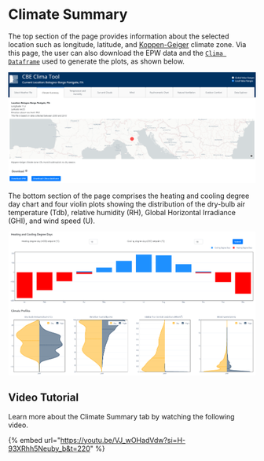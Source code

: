 # Climate Summary

The top section of the page provides information about the selected location such as longitude, latitude, and [Koppen-Geiger](https://en.wikipedia.org/wiki/K%C3%B6ppen\_climate\_classification) climate zone. Via this page, the user can also download the EPW data and the [`Clima Dataframe`](clima-dataframe.md) used to generate the plots, as shown below.

![Tab summary top](../../../.gitbook/assets/clima-summary-top.png)

The bottom section of the page comprises the heating and cooling degree day chart and four violin plots showing the distribution of the dry-bulb air temperature (Tdb), relative humidity (RH), Global Horizontal Irradiance (GHI), and wind speed (U).

![Tab summary top](../../../.gitbook/assets/clima-summary-bottom.png)

## Video Tutorial

Learn more about the Climate Summary tab by watching the following video.

<!-- markdownlint-disable-next-line MD034 -->
{% embed url="https://youtu.be/VJ_wOHadVdw?si=H-93XRhh5Neuby_b&t=220" %}
